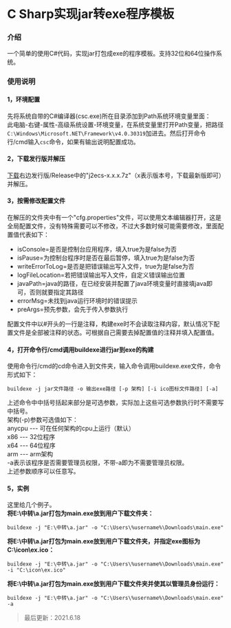# C Sharp实现jar转exe程序模板
### 介绍
一个简单的使用C#代码，实现jar打包成exe的程序模板。支持32位和64位操作系统。<br>
### 使用说明
#### 1，环境配置
先将系统自带的C#编译器(csc.exe)所在目录添加到Path系统环境变量里面：<br>
此电脑-右键-属性-高级系统设置-环境变量，在系统变量里打开Path变量，把路径```C:\Windows\Microsoft.NET\Framework\v4.0.30319```加进去。然后打开命令行/cmd输入```csc```命令，如果有输出说明配置成功。<br>
#### 2，下载发行版并解压
[下载](https://gitee.com/swsk33/jarToexeByCS/releases)右边发行版/Release中的"j2ecs-x.x.x.7z"（x表示版本号，下载最新版即可）并解压。<br>
#### 3，按需修改配置文件
在解压的文件夹中有一个"cfg.properties"文件，可以使用文本编辑器打开，这是全局配置文件，没有特殊需要可以不修改，不过大多数时候可能需要修改，里面配置值代表如下：<br>
- isConsole=是否是控制台应用程序，填入true为是false为否
- isPause=为控制台程序时是否在最后暂停，填入true为是false为否
- writeErrorToLog=是否是把错误输出写入文件，true为是false为否
- logFileLocation=若把错误输出写入文件，自定义错误输出位置
- javaPath=java的路径，在已经安装并配置了java环境变量时直接填java即可，否则就要指定其路径
- errorMsg=未找到java运行环境时的错误提示
- preArgs=预先参数，会先于传入参数执行

配置文件中以#开头的一行是注释，构建exe时不会读取注释内容，默认情况下配置文件是全部被注释的状态。可根据自己需要去掉配置值的注释并填入配置值。<br>
#### 4，打开命令行/cmd调用buildexe进行jar到exe的构建
使用命令行/cmd的cd命令进入到文件夹，输入命令调用buildexe.exe文件，命令形式如下：<br>
```
buildexe -j jar文件路径 -o 输出exe路径 [-p 架构] [-i ico图标文件路径] [-a]
```
上述命令中中括号括起来部分是可选参数，实际加上这些可选参数执行时不需要写中括号。<br>
架构(-p)参数可选值如下：<br>
anycpu --- 可在任何架构的cpu上运行（默认）<br>
x86 --- 32位程序<br>
x64 --- 64位程序<br>
arm --- arm架构<br>
-a表示该程序是否需要管理员权限，不带-a即为不需要管理员权限。<br>
上述参数顺序可以任意写。<br>
#### 5，实例
这里给几个例子。<br>
**将E:\\中转\\a.jar打包为main.exe放到用户下载文件夹：**<br>
```
buildexe -j "E:\中转\a.jar" -o "C:\Users\%username%\Downloads\main.exe"
```
**将E:\\中转\\a.jar打包为main.exe放到用户下载文件夹，并指定exe图标为C:\\icon\\ex.ico：**<br>
```
buildexe -j "E:\中转\a.jar" -o "C:\Users\%username%\Downloads\main.exe" -i "C:\icon\ex.ico"
```
**将E:\\中转\\a.jar打包为main.exe放到用户下载文件夹并使其以管理员身份运行：**<br>
```
buildexe -j "E:\中转\a.jar" -o "C:\Users\%username%\Downloads\main.exe" -a
```
> 最后更新：2021.6.18